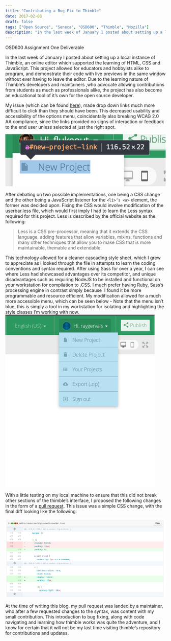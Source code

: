 ```yaml
---
title: "Contributing a Bug Fix to Thimble"
date: 2017-02-08
draft: false
tags: ["Open Source", "Seneca", "OSD600", "Thimble", "Mozilla"]
description: "In the last week of January I posted about setting up a local instance of Thimble, an online editor which supported the learning of HTML, CSS and JavaScript."
---
```


OSD600 Assignment One Deliverable

In the last week of January I posted about setting up a local instance of Thimble, an online editor which supported the learning of HTML, CSS and JavaScript. This project allowed for educators and hobbyists alike to program, and demonstrate their code with live previews in the same window without ever having to leave the editor. Due to the learning nature of Thimble’s developers and maintainers ,who advocate allowing contributions from students as much as professionals alike, the project has also become an educational tool of it’s own for the open source developer.

My issue (which can be found [here](https://github.com/mozilla/thimble.mozilla.org/issues/1635)), made drop down links much more difficult to click than they should have been. This decreased usability and accessibility of the options menu, coincidentally also breaking WCAG 2.0 AA compliance, since the links provided no signs of interaction or feedback to the end user unless selected at just the right spot.

![Styling Issue](./images/76a7f2e6-dbf8-11e6-8bd3-173a18f23903.png)

After debating on two possible implementations, one being a CSS change and the other being a JavaScript listener for the `<li>‘s <a>` element, the former was decided upon. Fixing the CSS would involve modification of the userbar.less file, which would first imply I had to learn the Less syntax required for this project. Less is described by the official website as the following:

> Less is a CSS pre-processor, meaning that it extends the CSS language, adding features that allow variables, mixins, functions and many other techniques that allow you to make CSS that is more maintainable, themable and extendable.

This technology allowed for a cleaner cascading style sheet, which I grew to appreciate as I looked through the file in attempts to learn the coding conventions and syntax required. After using Sass for over a year, I can see where Less had showcased advantages over its competitor, and unique disadvantages such as requiring NodeJS to be installed and functional on your workstation for compilation to .CSS. I much prefer having Ruby, Sass’s processing engine in contrast simply because  I found it be more programmable and resource efficient. My modification allowed for a much more accessible menu, which can be seen below - Note that the menu isn’t blue, this is simply a tool in my workstation for isolating and highlighting the style classes I’m working with now.[![](./images/CSS_Thimble_Fix_1635.png)](http://raygervais.ca/wp-content/uploads/2017/02/CSS_Thimble_Fix_1635.png)

With a little testing on my local machine to ensure that this did not break other sections of the thimble’s interface, I proposed the following changes in the form of a [pull request](https://github.com/mozilla/thimble.mozilla.org/pull/1697). This issue was a simple CSS change, with the final diff looking like the following:

[![](./images/PR_DIFF.png)](http://raygervais.ca/wp-content/uploads/2017/02/PR_DIFF.png)

At the time of writing this blog, my pull request was landed by a maintainer, who after a few requested changes to the syntax, was content with my small contribution. This introduction to bug fixing, along with code navigating and learning how thimble works was quite the adventure, and I know for certain that it will not be my last time visiting thimble’s repository for contributions and updates.
